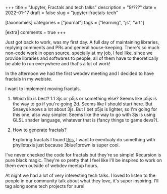 +++
title = "Jupyter, Fractals and tech talks"
description = "9/???"
date = 2022-01-17
draft = false
slug = "jupyter-fractals-tech"

[taxonomies]
categories = ["journal"]
tags = ["learning", "js", "art"]

[extra]
comments = true
+++

Just got back to work, was my first day. A full day of maintaining libraries, replying comments and PRs and general house-keeping. There's so much non-code work in open source, specially at my job, I feel like, since we provide libraries and softwares to people, all of them have to theoretically be able to run everywhere and that's a lot of work!

In the afternoon we had the first webdev meeting and I decided to have fractals in my webiste.

I want to implement moving fractals.

1. Which lib is best?
    1.1 3js or p5js or something else?
        Seems like p5js is the way to go if you're going 2d. Seems like I should start here. But Snaeys knows a lot about 3js.
        But I bet p5js is lighter, so I'm going for this one, also way simpler. Seems like the way to go with 3js is using GLSL shader language, whatever that is (fancy things to game devs?).

2. How to generate fractals?

    Exploring fractals I found [this](https://breaksome.tech/coding-phyllotaxis-patterns-in-p5js/), I want to eventualy do something with phyllotaxis just because 3blue1brown is super cool.

I've never checked the code for fractals but they're so simple! Recursion is pure black magic. 
They're so pretty that I feel like I'll be inspired to work on them even outside of webdev meetup hours.

At night we had a lot of very interesting tech talks. I loved to listen to the people in our community talk about what they love, it's super inspiring. I'll tag along some tech projects for sure!